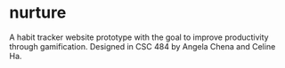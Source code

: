 # nurture
A habit tracker website prototype with the goal to improve productivity through gamification. Designed in CSC 484 by Angela Chena and Celine Ha.
